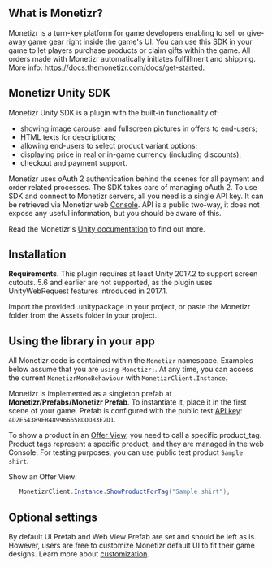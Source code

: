 ## What is Monetizr?
Monetizr is a turn-key platform for game developers enabling to sell or give-away game gear right inside the game's UI. You can use this SDK in your game to let players purchase products or claim gifts within the game.  All orders made with Monetizr automatically initiates fulfillment and shipping. More info: https://docs.themonetizr.com/docs/get-started.
 
## Monetizr Unity SDK
Monetizr Unity SDK is a plugin with the built-in functionality of:
- showing image carousel and fullscreen pictures in offers to end-users;
- HTML texts for descriptions;
- allowing end-users to select product variant options;
- displaying price in real or in-game currency (including discounts);
- checkout and payment support.

Monetizr uses oAuth 2 authentication behind the scenes for all payment and order related processes. The SDK takes care of managing oAuth 2. To use SDK and connect to Monetizr servers, all you need is a single API key. It can be retrieved via Monetizr web [Console][1]. API is a public two-way, it does not expose any useful information, but you should be aware of this.

Read the Monetizr's [Unity documentation][2] to find out more.

## Installation

**Requirements**. This plugin requires at least Unity 2017.2 to support screen cutouts. 5.6 and earlier are not supported, as the plugin uses UnityWebRequest features introduced in 2017.1.

Import the provided .unitypackage in your project, or paste the Monetizr folder from the Assets folder in your project.

## Using the library in your app

All Monetizr code is contained within the `Monetizr` namespace. Examples below assume that you are `using Monetizr;`. At any time, you can access the current `MonetizrMonoBehaviour` with `MonetizrClient.Instance`.

Monetizr is implemented as a singleton prefab at **Monetizr/Prefabs/Monetizr Prefab**. To instantiate it, place it in the first scene of your game. Prefab is configured with the public test [API key][3]: `4D2E54389EB489966658DDD83E2D1`.

To show a product in an [Offer View][4], you need to call a specific product_tag. Product tags represent a specific product, and they are managed in the web Console. For testing purposes, you can use public test product `Sample shirt`.

Show an Offer View:

```csharp
   MonetizrClient.Instance.ShowProductForTag("Sample shirt");
```

## Optional settings

By default UI Prefab and Web View Prefab are set and should be left as is.   However, users are free to customize Monetizr default UI to fit their game designs. Learn more about [customization][5].

[1]: https://app.themonetizr.com/
[2]: https://docs.themonetizr.com/docs/unity
[3]: https://docs.themonetizr.com/docs/creating-account#section-your-unique-access-token
[4]: https://docs.themonetizr.com/docs/offer-view
[5]: https://docs.themonetizr.com/docs/customization
